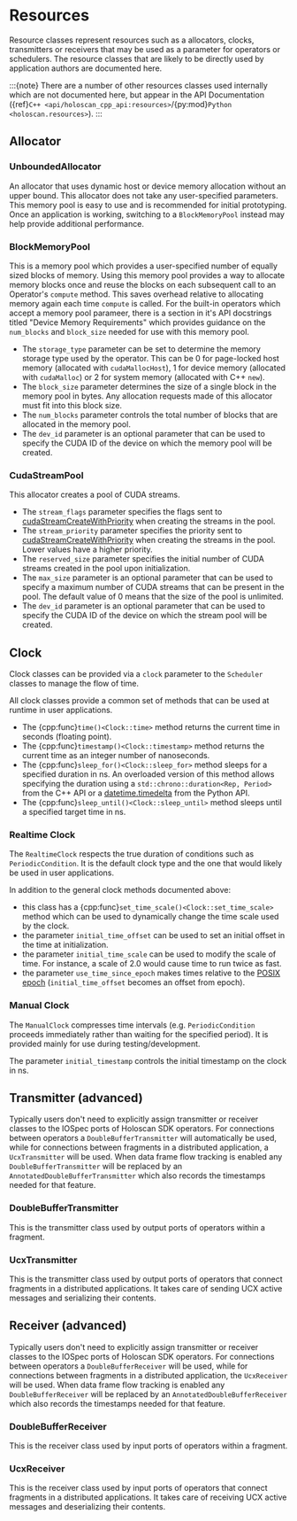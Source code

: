 # Resources

Resource classes represent resources such as a allocators, clocks, transmitters or receivers that may be used as a parameter for operators or schedulers. The resource classes that are likely to be directly used by application authors are documented here.

:::{note}
There are a number of other resources classes used internally which are not documented here, but appear in the API Documentation ({ref}`C++ <api/holoscan_cpp_api:resources>`/{py:mod}`Python <holoscan.resources>`).
:::

## Allocator

### UnboundedAllocator

An allocator that uses dynamic host or device memory allocation without an upper bound. This allocator does not take any user-specified parameters. This memory pool is easy to use and is recommended for initial prototyping. Once an application is working, switching to a `BlockMemoryPool` instead may help provide additional performance.

### BlockMemoryPool

This is a memory pool which provides a user-specified number of equally sized blocks of memory. Using this memory pool provides a way to allocate memory blocks once and reuse the blocks on each subsequent call to an Operator's `compute` method. This saves overhead relative to allocating memory again each time `compute` is called. For the built-in operators which accept a memory pool parameer, there is a section in it's API docstrings titled "Device Memory Requirements" which provides guidance on the `num_blocks` and `block_size` needed for use with this memory pool.

- The `storage_type` parameter can be set to determine the memory storage type used by the operator. This can be 0 for page-locked host memory (allocated with `cudaMallocHost`), 1 for device memory (allocated with `cudaMalloc`) or 2 for system memory (allocated with C++ `new`).
- The `block_size` parameter determines the size of a single block in the memory pool in bytes. Any allocation requests made of this allocator must fit into this block size.
- The `num_blocks` parameter controls the total number of blocks that are allocated in the memory pool.
- The `dev_id` parameter is an optional parameter that can be used to specify the CUDA ID of the device on which the memory pool will be created.

### CudaStreamPool

This allocator creates a pool of CUDA streams.

- The `stream_flags` parameter specifies the flags sent to [cudaStreamCreateWithPriority](https://docs.nvidia.com/cuda/cuda-runtime-api/group__CUDART__STREAM.html) when creating the streams in the pool.
- The `stream_priority` parameter specifies the priority sent to [cudaStreamCreateWithPriority](https://docs.nvidia.com/cuda/cuda-runtime-api/group__CUDART__STREAM.html) when creating the streams in the pool. Lower values have a higher priority.
- The `reserved_size` parameter specifies the initial number of CUDA streams created in the pool upon initialization.
- The `max_size` parameter is an optional parameter that can be used to specify a maximum number of CUDA streams that can be present in the pool. The default value of 0 means that the size of the pool is unlimited.
- The `dev_id` parameter is an optional parameter that can be used to specify the CUDA ID of the device on which the stream pool will be created.

## Clock

Clock classes can be provided via a `clock` parameter to the `Scheduler` classes to manage the flow of time.

All clock classes provide a common set of methods that can be used at runtime in user applications.

- The {cpp:func}`time()<Clock::time>` method returns the current time in seconds (floating point).
- The {cpp:func}`timestamp()<Clock::timestamp>` method returns the current time as an integer number of nanoseconds.
- The {cpp:func}`sleep_for()<Clock::sleep_for>` method sleeps for a specified duration in ns. An overloaded version of this method allows specifying the duration using a `std::chrono::duration<Rep, Period>` from the C++ API or a [datetime.timedelta](https://docs.python.org/3/library/datetime.html#datetime.timedelta) from the Python API.
- The {cpp:func}`sleep_until()<Clock::sleep_until>` method sleeps until a specified target time in ns.

### Realtime Clock

The `RealtimeClock` respects the true duration of conditions such as `PeriodicCondition`. It is the default clock type and the one that would likely be used in user applications.

In addition to the general clock methods documented above:

- this class has a {cpp:func}`set_time_scale()<Clock::set_time_scale>` method which can be used to dynamically change the time scale used by the clock.
- the parameter `initial_time_offset` can be used to set an initial offset in the time at initialization.
- the parameter `initial_time_scale` can be used to modify the scale of time. For instance, a scale of 2.0 would cause time to run twice as fast.
- the parameter `use_time_since_epoch` makes times relative to the [POSIX epoch](https://en.wikipedia.org/wiki/Epoch_(computing)) (`initial_time_offset` becomes an offset from epoch).

### Manual Clock

The `ManualClock` compresses time intervals (e.g. `PeriodicCondition` proceeds immediately rather than waiting for the specified period). It is provided mainly for use during testing/development.

The parameter `initial_timestamp` controls the initial timestamp on the clock in ns.

## Transmitter (advanced)

Typically users don't need to explicitly assign transmitter or receiver classes to the IOSpec ports of Holoscan SDK operators. For connections between operators a `DoubleBufferTransmitter` will automatically be used, while for connections between fragments in a distributed application, a `UcxTransmitter` will be used. When data frame flow tracking is enabled any `DoubleBufferTransmitter` will be replaced by an `AnnotatedDoubleBufferTransmitter` which also records the timestamps needed for that feature.

### DoubleBufferTransmitter

This is the transmitter class used by output ports of operators within a fragment.

### UcxTransmitter

This is the transmitter class used by output ports of operators that connect fragments in a distributed applications. It takes care of sending UCX active messages and serializing their contents.

## Receiver (advanced)

Typically users don't need to explicitly assign transmitter or receiver classes to the IOSpec ports of Holoscan SDK operators. For connections between operators a `DoubleBufferReceiver` will be used, while for connections between fragments in a distributed application, the `UcxReceiver` will be used. When data frame flow tracking is enabled any `DoubleBufferReceiver` will be replaced by an `AnnotatedDoubleBufferReceiver` which also records the timestamps needed for that feature.

### DoubleBufferReceiver

This is the receiver class used by input ports of operators within a fragment.

### UcxReceiver

This is the receiver class used by input ports of operators that connect fragments in a distributed applications. It takes care of receiving UCX active messages and deserializing their contents.
